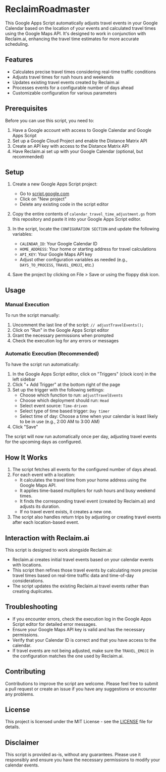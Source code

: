 # ReclaimRoadmaster

This Google Apps Script automatically adjusts travel events in your Google Calendar based on the location of your events and calculated travel times using the Google Maps API. It's designed to work in conjunction with Reclaim.ai, enhancing the travel time estimates for more accurate scheduling.

## Features

- Calculates precise travel times considering real-time traffic conditions
- Adjusts travel times for rush hours and weekends
- Updates existing travel events created by Reclaim.ai
- Processes events for a configurable number of days ahead
- Customizable configuration for various parameters

## Prerequisites

Before you can use this script, you need to:

1. Have a Google account with access to Google Calendar and Google Apps Script
2. Set up a Google Cloud Project and enable the Distance Matrix API
3. Create an API key with access to the Distance Matrix API
4. Have Reclaim.ai set up with your Google Calendar (optional, but recommended)

## Setup

1. Create a new Google Apps Script project:
   - Go to [script.google.com](https://script.google.com/)
   - Click on "New project"
   - Delete any existing code in the script editor

2. Copy the entire contents of `calendar_travel_time_adjustment.gs` from this repository and paste it into your Google Apps Script editor.

3. In the script, locate the `CONFIGURATION SECTION` and update the following variables:
   - `CALENDAR_ID`: Your Google Calendar ID
   - `HOME_ADDRESS`: Your home or starting address for travel calculations
   - `API_KEY`: Your Google Maps API key
   - Adjust other configuration variables as needed (e.g., `DAYS_TO_PROCESS`, `TRAVEL_EMOJI`, etc.)

4. Save the project by clicking on File > Save or using the floppy disk icon.

## Usage

### Manual Execution

To run the script manually:

1. Uncomment the last line of the script: `// adjustTravelEvents();`
2. Click on "Run" in the Google Apps Script editor
3. Grant the necessary permissions when prompted
4. Check the execution log for any errors or messages

### Automatic Execution (Recommended)

To have the script run automatically:

1. In the Google Apps Script editor, click on "Triggers" (clock icon) in the left sidebar
2. Click "+ Add Trigger" at the bottom right of the page
3. Set up the trigger with the following settings:
   - Choose which function to run: `adjustTravelEvents`
   - Choose which deployment should run: `Head`
   - Select event source: `Time-driven`
   - Select type of time based trigger: `Day timer`
   - Select time of day: Choose a time when your calendar is least likely to be in use (e.g., 2:00 AM to 3:00 AM)
4. Click "Save"

The script will now run automatically once per day, adjusting travel events for the upcoming days as configured.

## How It Works

1. The script fetches all events for the configured number of days ahead.
2. For each event with a location:
   - It calculates the travel time from your home address using the Google Maps API.
   - It applies time-based multipliers for rush hours and busy weekend times.
   - It finds the corresponding travel event (created by Reclaim.ai) and adjusts its duration.
   - If no travel event exists, it creates a new one.
3. The script also handles return trips by adjusting or creating travel events after each location-based event.

## Interaction with Reclaim.ai

This script is designed to work alongside Reclaim.ai:

- Reclaim.ai creates initial travel events based on your calendar events with locations.
- This script then refines those travel events by calculating more precise travel times based on real-time traffic data and time-of-day considerations.
- The script updates the existing Reclaim.ai travel events rather than creating duplicates.

## Troubleshooting

- If you encounter errors, check the execution log in the Google Apps Script editor for detailed error messages.
- Ensure your Google Maps API key is valid and has the necessary permissions.
- Verify that your Calendar ID is correct and that you have access to the calendar.
- If travel events are not being adjusted, make sure the `TRAVEL_EMOJI` in the configuration matches the one used by Reclaim.ai.

## Contributing

Contributions to improve the script are welcome. Please feel free to submit a pull request or create an issue if you have any suggestions or encounter any problems.

## License

This project is licensed under the MIT License - see the [LICENSE](LICENSE) file for details.

## Disclaimer

This script is provided as-is, without any guarantees. Please use it responsibly and ensure you have the necessary permissions to modify your calendar events.
